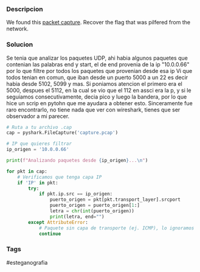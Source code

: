 ### Descripcion
We found this [packet capture](https://jupiter.challenges.picoctf.org/static/b506393b6f9d53b94011df000c534759/capture.pcap). Recover the flag that was pilfered from the network.
### Solucion
Se tenia que analizar los paquetes UDP, ahi habia algunos paquetes que contenian las palabras end y start, el de end provenia de la ip "10.0.0.66" por lo que filtre por todos los paquetes que provenian desde esa ip
Vi que todos tenian en comun, que iban desde un puerto 5000 a un 22 es decir habia desde 5102, 5099 y mas. Si poniamos atencion el primero era el 5000, despues el 5112, en la cual se vio que el 112 en assci era la p, y si le seguiamos consecutivamente, decia pico y luego la bandera, por lo que hice un scrip en pytohn que me ayudara a obtener esto.
Sinceramente fue raro encontrarlo, no tiene nada que ver con wireshark, tienes que ser observador a mi parecer.
```python
# Ruta a tu archivo .cap
cap = pyshark.FileCapture('capture.pcap')

# IP que quieres filtrar
ip_origen = '10.0.0.66'

print(f"Analizando paquetes desde {ip_origen}...\n")

for pkt in cap:
    # Verificamos que tenga capa IP
    if 'IP' in pkt:
        try:
            if pkt.ip.src == ip_origen:
                puerto_origen = pkt[pkt.transport_layer].srcport
                puerto_origen = puerto_origen[1:]
                letra = chr(int(puerto_origen))
                print(letra, end="")
        except AttributeError:
            # Paquete sin capa de transporte (ej. ICMP), lo ignoramos
            continue


```
### Tags
#esteganografia 